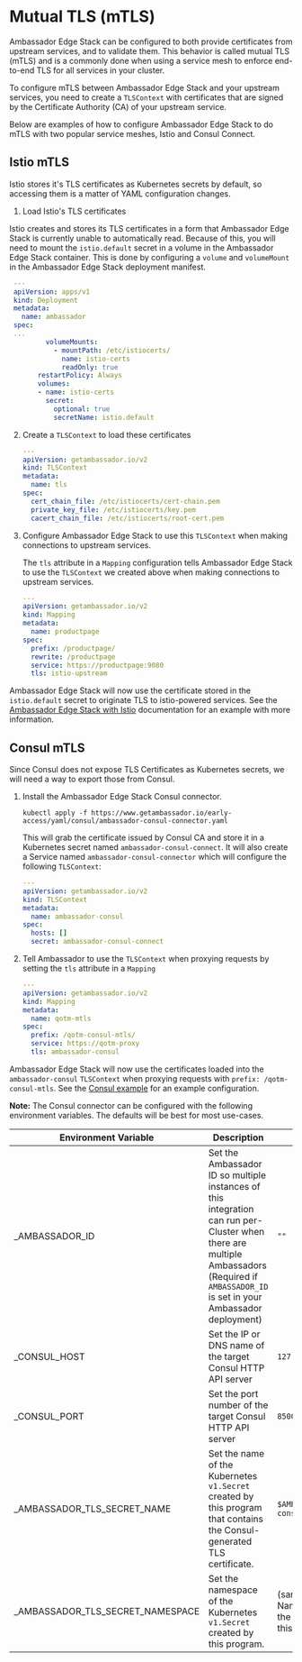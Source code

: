 # Mutual TLS (mTLS)

Ambassador Edge Stack can be configured to both provide certificates from upstream services, and to validate them. This behavior is called mutual TLS (mTLS) and is a commonly done when using a service mesh to enforce end-to-end TLS for all services in your cluster.

To configure mTLS between Ambassador Edge Stack and your upstream services, you need to create a `TLSContext` with certificates that are signed by the Certificate Authority (CA) of your upstream service.

Below are examples of how to configure Ambassador Edge Stack to do mTLS with two popular service meshes, Istio and Consul Connect.

## Istio mTLS

Istio stores it's TLS certificates as Kubernetes secrets by default, so accessing them is a matter of YAML configuration changes.

1. Load Istio's TLS certificates

Istio creates and stores its TLS certificates in a form that Ambassador Edge Stack is currently unable to automatically read. Because of this, you will need to mount the `istio.default` secret in a volume in the Ambassador Edge Stack container. This is done by configuring a `volume` and `volumeMount` in the Ambassador Edge Stack deployment manifest.

   ```yaml
    ---
    apiVersion: apps/v1
    kind: Deployment
    metadata:
      name: ambassador
    spec:
    ...
            volumeMounts:
              - mountPath: /etc/istiocerts/
                name: istio-certs
                readOnly: true
          restartPolicy: Always
          volumes:
          - name: istio-certs
            secret:
              optional: true
              secretName: istio.default
   ```

2. Create a `TLSContext` to load these certificates

   ```yaml
   ---
   apiVersion: getambassador.io/v2
   kind: TLSContext
   metadata:
     name: tls
   spec:
     cert_chain_file: /etc/istiocerts/cert-chain.pem
     private_key_file: /etc/istiocerts/key.pem
     cacert_chain_file: /etc/istiocerts/root-cert.pem
   ```

3. Configure Ambassador Edge Stack to use this `TLSContext` when making connections to upstream services.

   The `tls` attribute in a `Mapping` configuration tells Ambassador Edge Stack to use the `TLSContext` we created above when making connections to upstream services.

   ```yaml
   ---
   apiVersion: getambassador.io/v2
   kind: Mapping
   metadata:
     name: productpage
   spec:
     prefix: /productpage/
     rewrite: /productpage
     service: https://productpage:9080
     tls: istio-upstream
   ```

Ambassador Edge Stack will now use the certificate stored in the `istio.default` secret to originate TLS to istio-powered services. See the [Ambassador Edge Stack with Istio](../../../user-guide/with-istio#istio-mutual-tls) documentation for an example with more information.

## Consul mTLS

Since Consul does not expose TLS Certificates as Kubernetes secrets, we will need a way to export those from Consul.

1. Install the Ambassador Edge Stack Consul connector.

   ```
   kubectl apply -f https://www.getambassador.io/early-access/yaml/consul/ambassador-consul-connector.yaml
   ```

   This will grab the certificate issued by Consul CA and store it in a Kubernetes secret named `ambassador-consul-connect`. It will also create a Service named `ambassador-consul-connector` which will configure the following `TLSContext`:

   ```yaml
   ---
   apiVersion: getambassador.io/v2
   kind: TLSContext
   metadata:
     name: ambassador-consul
   spec:
     hosts: []
     secret: ambassador-consul-connect
   ```

2. Tell Ambassador to use the `TLSContext` when proxying requests by setting the `tls` attribute in a `Mapping`

   ```yaml
   ---
   apiVersion: getambassador.io/v2
   kind: Mapping
   metadata:
     name: qotm-mtls
   spec:
     prefix: /qotm-consul-mtls/
     service: https://qotm-proxy
     tls: ambassador-consul
   ```

Ambassador Edge Stack will now use the certificates loaded into the `ambassador-consul` `TLSContext` when proxying requests with `prefix: /qotm-consul-mtls`. See the [Consul example](../../../user-guide/consul#encrypted-tls) for an example configuration.

**Note:** The Consul connector can be configured with the following environment variables. The defaults will be best for most use-cases.

| Environment Variable | Description | Default |
| -------------------- | ----------- | ------- |
| \_AMBASSADOR\_ID        | Set the Ambassador ID so multiple instances of this integration can run per-Cluster when there are multiple Ambassadors (Required if `AMBASSADOR_ID` is set in your Ambassador deployment) | `""` |
| \_CONSUL\_HOST          | Set the IP or DNS name of the target Consul HTTP API server | `127.0.0.1` |
| \_CONSUL\_PORT          | Set the port number of the target Consul HTTP API server | `8500` |
| \_AMBASSADOR\_TLS\_SECRET\_NAME | Set the name of the Kubernetes `v1.Secret` created by this program that contains the Consul-generated TLS certificate. | `$AMBASSADOR_ID-consul-connect` |
| \_AMBASSADOR\_TLS\_SECRET\_NAMESPACE | Set the namespace of the Kubernetes `v1.Secret` created by this program. | (same Namespace as the Pod running this integration) |
